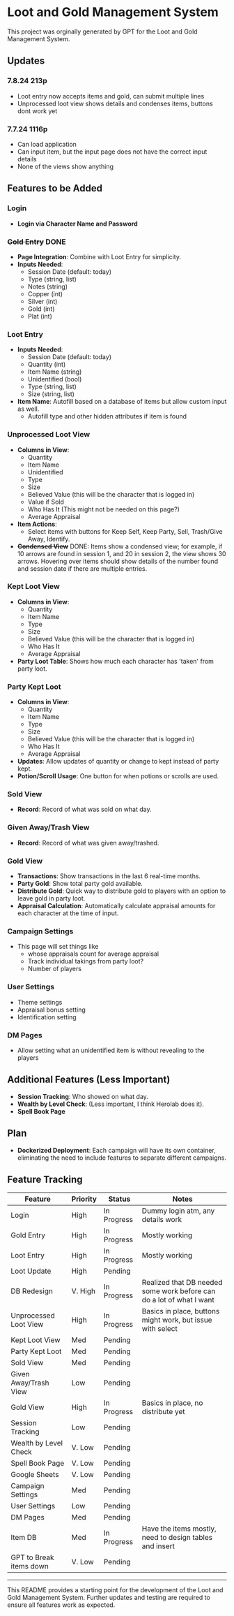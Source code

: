 # Loot and Gold Management System

This project was orginally generated by GPT for the Loot and Gold Management System. 

## Updates

### 7.8.24 213p 
- Loot entry now accepts items and gold, can submit multiple lines
- Unprocessed loot view shows details and condenses items, buttons dont work yet

### 7.7.24 1116p 
- Can load application
- Can input item, but the input page does not have the correct input details
- None of the views show anything



## Features to be Added

### Login
- **Login via Character Name and Password**

### ~~Gold Entry~~ DONE
- **Page Integration**: Combine with Loot Entry for simplicity.
- **Inputs Needed**:
  - Session Date (default: today)
  - Type (string, list)
  - Notes (string)
  - Copper (int)
  - Silver (int)
  - Gold (int)
  - Plat (int)

### Loot Entry
- **Inputs Needed**:
  - Session Date (default: today)
  - Quantity (int)
  - Item Name (string)
  - Unidentified (bool)
  - Type (string, list)
  - Size (string, list)
- **Item Name**: Autofill based on a database of items but allow custom input as well.
  - Autofill type and other hidden attributes if item is found 

### Unprocessed Loot View
- **Columns in View**:
  - Quantity
  - Item Name
  - Unidentified
  - Type
  - Size
  - Believed Value (this will be the character that is logged in)
  - Value if Sold
  - Who Has It (This might not be needed on this page?)
  - Average Appraisal
- **Item Actions**:
  - Select items with buttons for Keep Self, Keep Party, Sell, Trash/Give Away, Identify.
- **~~Condensed View~~** DONE: Items show a condensed view; for example, if 10 arrows are found in session 1, and 20 in session 2, the view shows 30 arrows. Hovering over items should show details of the number found and session date if there are multiple entries.

### Kept Loot View
- **Columns in View**:
  - Quantity
  - Item Name
  - Type
  - Size
  - Believed Value (this will be the character that is logged in)
  - Who Has It
  - Average Appraisal
- **Party Loot Table**: Shows how much each character has 'taken' from party loot.

### Party Kept Loot
- **Columns in View**:
  - Quantity
  - Item Name
  - Type
  - Size
  - Believed Value (this will be the character that is logged in)
  - Who Has It
  - Average Appraisal
- **Updates**: Allow updates of quantity or change to kept instead of party kept.
- **Potion/Scroll Usage**: One button for when potions or scrolls are used.

### Sold View
- **Record**: Record of what was sold on what day.

### Given Away/Trash View
- **Record**: Record of what was given away/trashed.

### Gold View
- **Transactions**: Show transactions in the last 6 real-time months.
- **Party Gold**: Show total party gold available.
- **Distribute Gold**: Quick way to distribute gold to players with an option to leave gold in party loot.
- **Appraisal Calculation**: Automatically calculate appraisal amounts for each character at the time of input.

### Campaign Settings
- This page will set things like 
  - whose appraisals count for average appraisal
  - Track individual takings from party loot?
  - Number of players

### User Settings
- Theme settings
- Appraisal bonus setting
- Identification setting 

### DM Pages
- Allow setting what an unidentified item is without revealing to the players 

## Additional Features (Less Important)
- **Session Tracking**: Who showed on what day.
- **Wealth by Level Check**: (Less important, I think Herolab does it).
- **Spell Book Page**

## Plan
- **Dockerized Deployment**: Each campaign will have its own container, eliminating the need to include features to separate different campaigns.

## Feature Tracking
| Feature                 | Priority | Status      | Notes                                                                | 
|-------------------------|----------|-------------|----------------------------------------------------------------------|
| Login                   | High     | In Progress | Dummy login atm, any details work                                    |
| Gold Entry              | High     | In Progress | Mostly working                                                       |
| Loot Entry              | High     | In Progress | Mostly working                                                       |
| Loot Update             | High     | Pending     |                                                                      |
| DB Redesign             | V. High  | In Progress | Realized that DB needed some work before can do a lot of what I want |
| Unprocessed Loot View   | High     | In Progress | Basics in place, buttons might work, but issue with select           |
| Kept Loot View          | Med      | Pending     |                                                                      |
| Party Kept Loot         | Med      | Pending     |                                                                      |
| Sold View               | Med      | Pending     |                                                                      |
| Given Away/Trash View   | Low      | Pending     |                                                                      |
| Gold View               | High     | In Progress | Basics in place, no distribute yet                                   |
| Session Tracking        | Low      | Pending     |                                                                      |
| Wealth by Level Check   | V. Low   | Pending     |                                                                      |
| Spell Book Page         | V. Low   | Pending     |                                                                      |
| Google Sheets           | V. Low   | Pending     |                                                                      |
| Campaign Settings       | Med      | Pending     |                                                                      |
| User Settings           | Low      | Pending     |                                                                      |
| DM Pages                | Med      | Pending     |                                                                      |
| Item DB                 | Med      | In Progress | Have the items mostly, need to design tables and insert              |
| GPT to Break items down | V. Low   | Pending     |                                                                      |

---

This README provides a starting point for the development of the Loot and Gold Management System. Further updates and testing are required to ensure all features work as expected.
